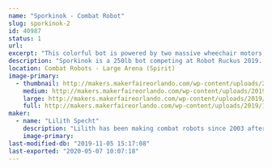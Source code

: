 ```yaml
---
name: "Sporkinok - Combat Robot"
slug: sporkinok-2
id: 40987
status: 1
url: 
excerpt: "This colorful bot is powered by two massive wheechair motors, sports tires from a golf cart, and attacks its opponents with a oversized spork which is slammed into the other bot by a gokart motor."
description: "Sporkinok is a 250lb bot competing at Robot Ruckus 2019. It'll smash, bounce, and maybe serve you some food!"
location: Combat Robots - Large Arena (Spirit)
image-primary:
  - thumbnail: http://makers.makerfaireorlando.com/wp-content/uploads/2019/11/KIMG0584-1-150x150.jpg
    medium: http://makers.makerfaireorlando.com/wp-content/uploads/2019/11/KIMG0584-1-300x169.jpg
    large: http://makers.makerfaireorlando.com/wp-content/uploads/2019/11/KIMG0584-1-1024x576.jpg
    full: http://makers.makerfaireorlando.com/wp-content/uploads/2019/11/KIMG0584-1.jpg
maker:
  - name: "Lilith Specht"
    description: "Lilith has been making combat robots since 2003 after seeing it on Comedy Central's BattleBots. From the one pound Antweights, all the way to the 250 pound Heavyweights, she has made them all! She's entirely self-taught in a slew of mechanical things; She can weld, machine, design, and generally fabricate. Her favorite material is steel and her favorite color is grease."
    image-primary: 
last-modified-db: "2019-11-05 15:17:08"
last-exported: "2020-05-07 10:07:18"
---
```

